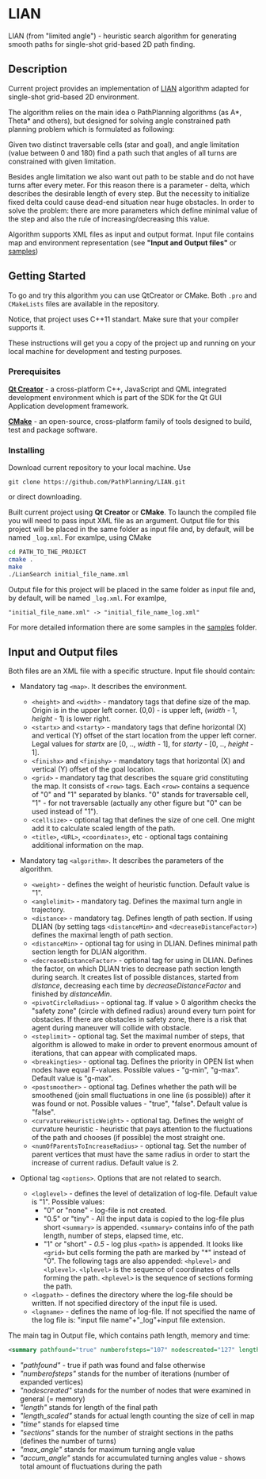 # LIAN

LIAN (from "limited angle") - heuristic search algorithm for generating smooth paths for single-shot grid-based 2D path finding.

## Description
Current project provides an implementation of [LIAN](https://arxiv.org/pdf/1506.01864.pdf) algorithm adapted for single-shot grid-based 2D environment.

The algorithm relies on the main idea o PathPlanning algorithms (as A\*, Theta\* and others), but designed for solving angle constrained path planning problem which is formulated as following:

Given two distinct traversable cells (star and goal), and angle limitation (value between 0 and 180) find a path such that angles of all turns are constrained with given limitation.

Besides angle limitation we also want out path to be stable and do not have turns after every meter. For this reason there is a parameter - delta, which describes the desirable length of every step. But the necessity to initialize fixed delta could cause dead-end situation near huge obstacles. In order to solve the problem: there are more parameters which define minimal value of the step and also the rule of increasing/decreasing this value.


Algorithm supports XML files as input and output format. Input file contains map and environment representation (see __"Input and Output files"__ or [samples](https://github.com/PathPlanning/LIAN/tree/master/examples))

## Getting Started

To go and try this algorithm you can use QtCreator or CMake.
Both `.pro` and `CMakeLists` files are available in the repository.

Notice, that project uses C++11 standart. Make sure that your compiler supports it.

These instructions will get you a copy of the project up and running on your local machine for development and testing purposes.

### Prerequisites

**[Qt Creator](https://info.qt.io/download-qt-for-device-creation?hsCtaTracking=c80600ba-f2ea-45ed-97ef-6949c1c4c236%7C643bd8f4-2c59-4c4c-ba1a-4aaa05b51086)** -  a cross-platform C++, JavaScript and QML integrated development environment which is part of the SDK for the Qt GUI Application development framework.

**[CMake](https://cmake.org/)** - an open-source, cross-platform family of tools designed to build, test and package software.

### Installing

Download current repository to your local machine. Use
```
git clone https://github.com/PathPlanning/LIAN.git
```
or direct downloading.

Built current project using **Qt Creator** or **CMake**. To launch the compiled file you will need to pass input XML file as an argument. Output file for this project will be placed in the same folder as input file and, by default, will be named `_log.xml`. For examlpe, using CMake
```bash
cd PATH_TO_THE_PROJECT
cmake .
make
./LianSearch initial_file_name.xml
```
Output file for this project will be placed in the same folder as input file and, by default, will be named `_log.xml`. For examlpe,
```
"initial_file_name.xml" -> "initial_file_name_log.xml"
```
For more detailed information there are some samples in the [samples](https://github.com/PathPlanning/LIAN/tree/master/examples) folder.

## Input and Output files

Both files are an XML file with a specific structure.
Input file should contain:

* Mandatory tag `<map>`. It describes the environment.
    * `<height>` and `<width>` - mandatory tags that define size of the map. Origin is in the upper left corner. (0,0) - is upper left, (*width* - 1, *height* - 1) is lower right.
    * `<startx>` and `<starty>` - mandatory tags that define horizontal (X) and vertical (Y) offset of the start location from the upper left corner. Legal values for *startx* are [0, .., *width* - 1], for *starty* - [0, .., *height* - 1].
    * `<finishx>` and `<finishy>` - mandatory tags that horizontal (X) and vertical (Y) offset of the goal location.
    * `<grid>` - mandatory tag that describes the square grid constituting the map. It consists of `<row>` tags. Each `<row>` contains a sequence of "0" and "1" separated by blanks. "0" stands for traversable cell, "1" - for not traversable (actually any other figure but "0" can be used instead of "1").
    * `<cellsize>` - optional tag that defines the size of one cell. One might add it to calculate scaled length of the path.
    * `<title>`, `<URL>`, `<coordinates>`, etc - optional tags containing additional information on the map.

* Mandatory tag `<algorithm>`. It describes the parameters of the algorithm.

    * `<weight>` - defines the weight of heuristic function. Default value is "1".
    * `<anglelimit>` - mandatory tag. Defines the maximal turn angle in trajectory.
    * `<distance>` - mandatory tag. Defines length of path section. If using DLIAN (by setting tags `<distanceMin>` and `<decreaseDistanceFactor>`) defines the maximal length of path section.
    * `<distanceMin>` - optional tag for using in DLIAN. Defines minimal path section length for DLIAN algorithm.
    * `<decreaseDistanceFactor>` - optional tag for using in DLIAN. Defines the factor, on which DLIAN tries to decrease path section length during search. It creates list of possible distances, started from *distance*, decreasing each time by *decreaseDistanceFactor* and finished by *distanceMin*.
    * `<pivotCircleRadius>` - optional tag. If value > 0 algorithm checks the "safety zone" (circle with defined radius) around every turn point for obstacles. If there are obstacles in safety zone, there is a risk that agent during maneuver will collide with obstacle.
    * `<steplimit>` - optional tag. Set the maximal number of steps, that algorithm is allowed to make in order to prevent enormous amount of iterations, that can appear with complicated maps.
    * `<breakingties>` - optional tag. Defines the priority in OPEN list when nodes have equal F-values. Possible values - "g-min", "g-max". Default value is "g-max".
    * `<postsmoother>` - optional tag. Defines whether the path will be smoothened (join small fluctuations in one line (is possible)) after it was found or not. Possible values - "true", "false". Default value is "false".
    * `<curvatureHeuristicWeight>` - optional tag. Defines the weight of curvature heuristic - heuristic that pays attention to the fluctuations of the path and chooses (if possible) the most straight one.
    * `<numOfParentsToIncreaseRadius>` - optional tag. Set the number of parent vertices that must have the same radius in order to start the increase of current radius. Default value is 2.

* Optional tag `<options>`. Options that are not related to search.

    * `<loglevel>` - defines the level of detalization of log-file. Default value is "1". Possible values:
        - "0" or "none" - log-file is not created.
        - "0.5" or "tiny" - All the input data is copied to the log-file plus short `<summary>` is appended. `<summary>` contains info of the path length, number of steps, elapsed time, etc.
        - "1" or "short" - *0.5* - log plus `<path>` is appended. It looks like `<grid>` but cells forming the path are marked by "\*" instead of "0". The following tags are also appended: `<hplevel>` and `<lplevel>`. `<lplevel>` is the sequence of coordinates of cells forming the path. `<hplevel>` is the sequence of sections forming the path.
    * `<logpath>` - defines the directory where the log-file should be written. If not specified directory of the input file is used.
    * `<logname>` - defines the name of log-file. If not specified the name of the log file is: "input file name"+"\_log"+input file extension.

The main tag in Output file, which contains path length, memory and time:
```xml
<summary pathfound="true" numberofsteps="107" nodescreated="127" length="15.414213" length_scaled="41.618375587463383" time="0.000512" sections="4" max_angle="15.9034" accum_angle="365.5412" />
```
* _"pathfound"_ - true if path was found and false otherwise
* _"numberofsteps"_ stands for the number of iterations (number of expanded vertices)
* _"nodescreated"_  stands for the number of nodes that were examined in general (= memory)
* _"length"_ stands for length of the final path
* _"length_scaled"_ stands for actual length counting the size of cell in map
* _"time"_ stands for elapsed time
* _"sections"_ stands for the number of straight sections in the paths (defines the number of turns)
* _"max_angle"_ stands for maximum turning angle value
* _"accum_angle"_ stands for accumulated turning angles value - shows total amount of fluctuations during the path
